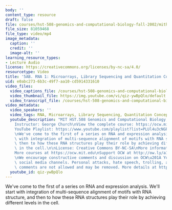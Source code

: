 ```yaml
---
body: ''
content_type: resource
draft: false
file: courses/hst-508-genomics-and-computational-biology-fall-2002/mithst_508f02_lec5a_360p_16_9.mp4
file_size: 81059468
file_type: video/mp4
image_metadata:
  caption: ''
  credit: ''
  image-alt: ''
learning_resource_types:
- Lecture Audio
license: https://creativecommons.org/licenses/by-nc-sa/4.0/
resourcetype: Video
title: '5AB. RNA 1: Microarrays, Library Sequencing and Quantitation Concepts'
uid: e0abc273-6b3c-49f7-aa10-cd5914331610
video_files:
  video_captions_file: /courses/hst-508-genomics-and-computational-biology-fall-2002/1IE8lStXqP-WbLA1yABnoQxtvWNyG0YUR_transcript.webvtt
  video_thumbnail_file: https://img.youtube.com/vi/qiz-ywBpQlo/default.jpg
  video_transcript_file: /courses/hst-508-genomics-and-computational-biology-fall-2002/1IE8lStXqP-WbLA1yABnoQxtvWNyG0YUR_transcript.pdf
video_metadata:
  video_speakers: ''
  video_tags: RNA, Microarrays, Library Sequencing, Quantitation Concepts
  youtube_description: "MIT HST.508 Genomics and Computational Biology, Fall 2002\n\
    Instructor: George Church\nView the complete course: https://ocw.mit.edu/courses/hst-508-genomics-and-computational-biology-fall-2002/\n\
    YouTube Playlist: https://www.youtube.com/playlist?list=PLUl4u3cNGP61gaHWysmlYNeGsuUI8y5GV\n\
    \nWe've come to the first of a series on RNA and expression analysis. We'll start\
    \ with integration of multi-sequence alignment of motifs with RNA structure, and\
    \ then to how these RNA structures play their role by achieving different levels\
    \ in the cell.\n\nLicense: Creative Commons BY-NC-SA\nMore information at https://ocw.mit.edu/terms\n\
    More courses at https://ocw.mit.edu\nSupport OCW at http://ow.ly/a1If50zVRlQ\n\
    \nWe encourage constructive comments and discussion on OCW\u201A YouTube and other\
    \ social media channels. Personal attacks, hate speech, trolling, and inappropriate\
    \ comments are not allowed and may be removed. More details at https://ocw.mit.edu/comments."
  youtube_id: qiz-ywBpQlo
---
```

We've come to the first of a series on RNA and expression analysis. We'll start with integration of multi-sequence alignment of motifs with RNA structure, and then to how these RNA structures play their role by achieving different levels in the cell.